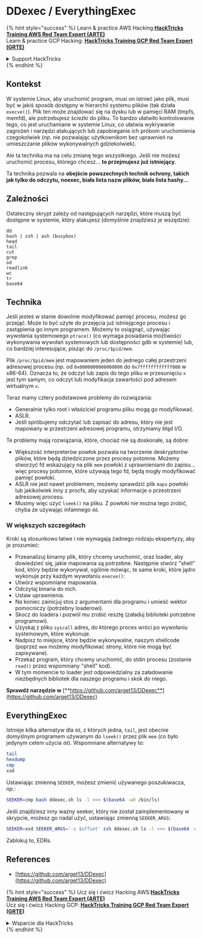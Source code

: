 # DDexec / EverythingExec

{% hint style="success" %}
Learn & practice AWS Hacking:<img src="/.gitbook/assets/arte.png" alt="" data-size="line">[**HackTricks Training AWS Red Team Expert (ARTE)**](https://training.hacktricks.xyz/courses/arte)<img src="/.gitbook/assets/arte.png" alt="" data-size="line">\
Learn & practice GCP Hacking: <img src="/.gitbook/assets/grte.png" alt="" data-size="line">[**HackTricks Training GCP Red Team Expert (GRTE)**<img src="/.gitbook/assets/grte.png" alt="" data-size="line">](https://training.hacktricks.xyz/courses/grte)

<details>

<summary>Support HackTricks</summary>

* Check the [**subscription plans**](https://github.com/sponsors/carlospolop)!
* **Join the** 💬 [**Discord group**](https://discord.gg/hRep4RUj7f) or the [**telegram group**](https://t.me/peass) or **follow** us on **Twitter** 🐦 [**@hacktricks\_live**](https://twitter.com/hacktricks\_live)**.**
* **Share hacking tricks by submitting PRs to the** [**HackTricks**](https://github.com/carlospolop/hacktricks) and [**HackTricks Cloud**](https://github.com/carlospolop/hacktricks-cloud) github repos.

</details>
{% endhint %}

## Kontekst

W systemie Linux, aby uruchomić program, musi on istnieć jako plik, musi być w jakiś sposób dostępny w hierarchii systemu plików (tak działa `execve()`). Plik ten może znajdować się na dysku lub w pamięci RAM (tmpfs, memfd), ale potrzebujesz ścieżki do pliku. To bardzo ułatwiło kontrolowanie tego, co jest uruchamiane w systemie Linux, co ułatwia wykrywanie zagrożeń i narzędzi atakujących lub zapobieganie ich próbom uruchomienia czegokolwiek (_np._ nie pozwalając użytkownikom bez uprawnień na umieszczanie plików wykonywalnych gdziekolwiek).

Ale ta technika ma na celu zmianę tego wszystkiego. Jeśli nie możesz uruchomić procesu, którego chcesz... **to przejmujesz już istniejący**.

Ta technika pozwala na **obejście powszechnych technik ochrony, takich jak tylko do odczytu, noexec, biała lista nazw plików, biała lista hashy...**

## Zależności

Ostateczny skrypt zależy od następujących narzędzi, które muszą być dostępne w systemie, który atakujesz (domyślnie znajdziesz je wszędzie):
```
dd
bash | zsh | ash (busybox)
head
tail
cut
grep
od
readlink
wc
tr
base64
```
## Technika

Jeśli jesteś w stanie dowolnie modyfikować pamięć procesu, możesz go przejąć. Może to być użyte do przejęcia już istniejącego procesu i zastąpienia go innym programem. Możemy to osiągnąć, używając wywołania systemowego `ptrace()` (co wymaga posiadania możliwości wykonywania wywołań systemowych lub dostępności gdb w systemie) lub, co bardziej interesujące, pisząc do `/proc/$pid/mem`.

Plik `/proc/$pid/mem` jest mapowaniem jeden do jednego całej przestrzeni adresowej procesu (_np._ od `0x0000000000000000` do `0x7ffffffffffff000` w x86-64). Oznacza to, że odczyt lub zapis do tego pliku w przesunięciu `x` jest tym samym, co odczyt lub modyfikacja zawartości pod adresem wirtualnym `x`.

Teraz mamy cztery podstawowe problemy do rozwiązania:

* Generalnie tylko root i właściciel programu pliku mogą go modyfikować.
* ASLR.
* Jeśli spróbujemy odczytać lub zapisać do adresu, który nie jest mapowany w przestrzeni adresowej programu, otrzymamy błąd I/O.

Te problemy mają rozwiązania, które, chociaż nie są doskonałe, są dobre:

* Większość interpreterów powłok pozwala na tworzenie deskryptorów plików, które będą dziedziczone przez procesy potomne. Możemy stworzyć fd wskazujący na plik `mem` powłoki z uprawnieniami do zapisu... więc procesy potomne, które używają tego fd, będą mogły modyfikować pamięć powłoki.
* ASLR nie jest nawet problemem, możemy sprawdzić plik `maps` powłoki lub jakikolwiek inny z procfs, aby uzyskać informacje o przestrzeni adresowej procesu.
* Musimy więc użyć `lseek()` na pliku. Z powłoki nie można tego zrobić, chyba że używając infamnego `dd`.

### W większych szczegółach

Kroki są stosunkowo łatwe i nie wymagają żadnego rodzaju ekspertyzy, aby je zrozumieć:

* Przeanalizuj binarny plik, który chcemy uruchomić, oraz loader, aby dowiedzieć się, jakie mapowania są potrzebne. Następnie stwórz "shell" kod, który będzie wykonywał, ogólnie mówiąc, te same kroki, które jądro wykonuje przy każdym wywołaniu `execve()`:
* Utwórz wspomniane mapowania.
* Odczytaj binaria do nich.
* Ustaw uprawnienia.
* Na koniec zainicjuj stos z argumentami dla programu i umieść wektor pomocniczy (potrzebny loaderowi).
* Skocz do loadera i pozwól mu zrobić resztę (załaduj biblioteki potrzebne programowi).
* Uzyskaj z pliku `syscall` adres, do którego proces wróci po wywołaniu systemowym, które wykonuje.
* Nadpisz to miejsce, które będzie wykonywalne, naszym shellcode (poprzez `mem` możemy modyfikować strony, które nie mogą być zapisywane).
* Przekaż program, który chcemy uruchomić, do stdin procesu (zostanie `read()` przez wspomniany "shell" kod).
* W tym momencie to loader jest odpowiedzialny za załadowanie niezbędnych bibliotek dla naszego programu i skok do niego.

**Sprawdź narzędzie w** [**https://github.com/arget13/DDexec**](https://github.com/arget13/DDexec)

## EverythingExec

Istnieje kilka alternatyw dla `dd`, z których jedna, `tail`, jest obecnie domyślnym programem używanym do `lseek()` przez plik `mem` (co było jedynym celem użycia `dd`). Wspomniane alternatywy to:
```bash
tail
hexdump
cmp
xxd
```
Ustawiając zmienną `SEEKER`, możesz zmienić używanego poszukiwacza, _np._:
```bash
SEEKER=cmp bash ddexec.sh ls -l <<< $(base64 -w0 /bin/ls)
```
Jeśli znajdziesz inny ważny seeker, który nie został zaimplementowany w skrypcie, możesz go nadal użyć, ustawiając zmienną `SEEKER_ARGS`:
```bash
SEEKER=xxd SEEKER_ARGS='-s $offset' zsh ddexec.sh ls -l <<< $(base64 -w0 /bin/ls)
```
Zablokuj to, EDRs.

## References
* [https://github.com/arget13/DDexec](https://github.com/arget13/DDexec)

{% hint style="success" %}
Ucz się i ćwicz Hacking AWS:<img src="/.gitbook/assets/arte.png" alt="" data-size="line">[**HackTricks Training AWS Red Team Expert (ARTE)**](https://training.hacktricks.xyz/courses/arte)<img src="/.gitbook/assets/arte.png" alt="" data-size="line">\
Ucz się i ćwicz Hacking GCP: <img src="/.gitbook/assets/grte.png" alt="" data-size="line">[**HackTricks Training GCP Red Team Expert (GRTE)**<img src="/.gitbook/assets/grte.png" alt="" data-size="line">](https://training.hacktricks.xyz/courses/grte)

<details>

<summary>Wsparcie dla HackTricks</summary>

* Sprawdź [**plany subskrypcyjne**](https://github.com/sponsors/carlospolop)!
* **Dołącz do** 💬 [**grupy Discord**](https://discord.gg/hRep4RUj7f) lub [**grupy telegramowej**](https://t.me/peass) lub **śledź** nas na **Twitterze** 🐦 [**@hacktricks\_live**](https://twitter.com/hacktricks\_live)**.**
* **Dziel się trikami hackingowymi, przesyłając PR-y do** [**HackTricks**](https://github.com/carlospolop/hacktricks) i [**HackTricks Cloud**](https://github.com/carlospolop/hacktricks-cloud) repozytoriów github.

</details>
{% endhint %}
